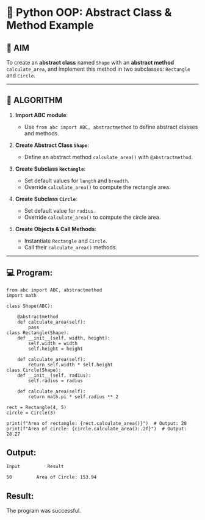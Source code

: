 # 🐍 Python OOP: Abstract Class & Method Example

## 🎯 AIM

To create an **abstract class** named `Shape` with an **abstract method** `calculate_area`, and implement this method in two subclasses: `Rectangle` and `Circle`.

---

## 🧠 ALGORITHM

1. **Import ABC module**:
   - Use `from abc import ABC, abstractmethod` to define abstract classes and methods.

2. **Create Abstract Class `Shape`**:
   - Define an abstract method `calculate_area()` with `@abstractmethod`.

3. **Create Subclass `Rectangle`**:
   - Set default values for `length` and `breadth`.
   - Override `calculate_area()` to compute the rectangle area.

4. **Create Subclass `Circle`**:
   - Set default value for `radius`.
   - Override `calculate_area()` to compute the circle area.

5. **Create Objects & Call Methods**:
   - Instantiate `Rectangle` and `Circle`.
   - Call their `calculate_area()` methods.

---

## 💻 Program:
```
from abc import ABC, abstractmethod
import math

class Shape(ABC):
    
    @abstractmethod
    def calculate_area(self):
        pass
class Rectangle(Shape):
    def __init__(self, width, height):
        self.width = width
        self.height = height

    def calculate_area(self):
        return self.width * self.height
class Circle(Shape):
    def __init__(self, radius):
        self.radius = radius

    def calculate_area(self):
        return math.pi * self.radius ** 2

rect = Rectangle(4, 5)
circle = Circle(3)

print(f"Area of rectangle: {rect.calculate_area()}")  # Output: 20
print(f"Area of circle: {circle.calculate_area():.2f}")  # Output: 28.27
```
## Output:
```
Input          Result

50         Area of Circle: 153.94
```
## Result:
The program was successful.
